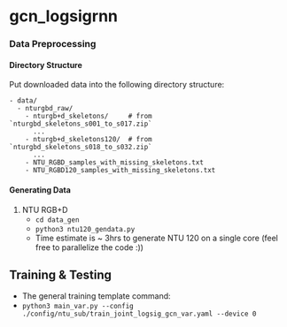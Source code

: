 # gcn_logsigrnn
### Data Preprocessing

#### Directory Structure

Put downloaded data into the following directory structure:

```
- data/
  - nturgbd_raw/
    - nturgb+d_skeletons/     # from `nturgbd_skeletons_s001_to_s017.zip`
      ...
    - nturgb+d_skeletons120/  # from `nturgbd_skeletons_s018_to_s032.zip`
      ...
    - NTU_RGBD_samples_with_missing_skeletons.txt
    - NTU_RGBD120_samples_with_missing_skeletons.txt
```

#### Generating Data

1. NTU RGB+D
    - `cd data_gen`
    - `python3 ntu120_gendata.py`
    - Time estimate is ~ 3hrs to generate NTU 120 on a single core (feel free to parallelize the code :))
    
## Training & Testing

- The general training template command:
- `python3 main_var.py --config ./config/ntu_sub/train_joint_logsig_gcn_var.yaml --device 0`
